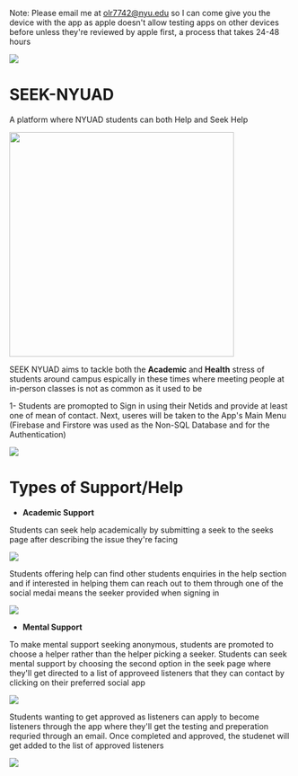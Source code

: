 Note: Please email me at olr7742@nyu.edu so I can come give you the device with the app as apple doesn't allow testing apps on other devices before unless they're reviewed by apple first, a process that takes 24-48 hours

<img src="https://firebasestorage.googleapis.com/v0/b/seek-nyuad.appspot.com/o/left.png?alt=media&token=66717a48-6c00-45af-b2f4-609da92b7c2a" />

# SEEK-NYUAD
A platform where NYUAD students can both Help and Seek Help

<img src="https://firebasestorage.googleapis.com/v0/b/seek-nyuad.appspot.com/o/IMG_4641_iphone12black_portrait%20copy.png?alt=media&token=dea78be5-c18d-4dbe-8055-653f464bcb55" width="400" />

SEEK NYUAD aims to tackle both the **Academic** and **Health** stress of students around campus espically in these times where meeting people at in-person classes is not as common as it used to be

1- Students are promopted to Sign in using their Netids and provide at least one of mean of contact. Next, useres will be taken to the App's Main Menu (Firebase and Firstore was used as the Non-SQL Database and for the Authentication)

<img src="https://firebasestorage.googleapis.com/v0/b/seek-nyuad.appspot.com/o/FIRSTROW.png?alt=media&token=ae1eb430-a18e-43a6-99b0-4966fc1efe14"/>

# Types of Support/Help

- **Academic Support**

Students can seek help academically by submitting a seek to the seeks page after describing the issue they're facing

<img src="https://firebasestorage.googleapis.com/v0/b/seek-nyuad.appspot.com/o/SECONDROW.png?alt=media&token=2c1ff33e-b4f9-4ce4-946b-5f06d17360c4" />

Students offering help can find other students enquiries in the help section and if interested in helping them can reach out to them through one of the social medai means the seeker provided when signing in

<img src="https://firebasestorage.googleapis.com/v0/b/seek-nyuad.appspot.com/o/THIRDROW.png?alt=media&token=bcccdc2c-b18e-4179-838a-da9c12540c96" />

- **Mental Support**

To make mental support seeking anonymous, students are promoted to choose a helper rather than the helper picking a seeker. Students can seek mental support by choosing the second option in the seek page where they'll get directed to a list of approveed listeners that they can contact by clicking on their preferred social app

<img src="https://firebasestorage.googleapis.com/v0/b/seek-nyuad.appspot.com/o/FOURTHROW.png?alt=media&token=ab250a13-4d84-4b45-bd63-549fd0a9c6fa" />


Students wanting to get approved as listeners can apply to become listeners through the app where they'll get the testing and preperation requried through an email. Once completed and approved, the studenet will get added to the list of approved listeners

<img src="https://firebasestorage.googleapis.com/v0/b/seek-nyuad.appspot.com/o/LASTROW.png?alt=media&token=b50d2ace-7a36-4750-b0a6-994e2d4ea3e3" />
